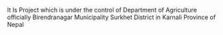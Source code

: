 It Is  Project which is under the control of Department of Agriculture <br> officially Birendranagar Municipality  Surkhet District in Karnali Province of Nepal
